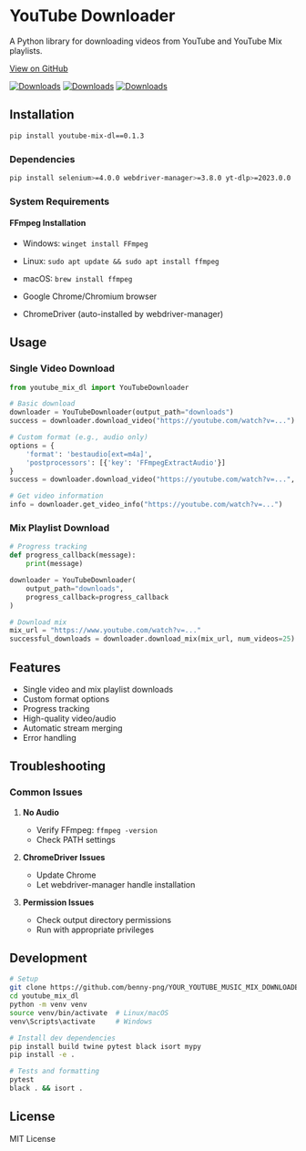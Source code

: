 # YouTube Downloader

A Python library for downloading videos from YouTube and YouTube Mix playlists.

[View on GitHub](https://github.com/benny-png/YOUR_YOUTUBE_MUSIC_MIX_DOWNLOADER)

[![Downloads](https://pepy.tech/badge/youtube-mix-dl)](https://pepy.tech/project/youtube-mix-dl)
[![Downloads](https://pepy.tech/badge/youtube-mix-dl/month)](https://pepy.tech/project/youtube-mix-dl)
[![Downloads](https://pepy.tech/badge/youtube-mix-dl/week)](https://pepy.tech/project/youtube-mix-dl)

## Installation

```bash
pip install youtube-mix-dl==0.1.3
```

### Dependencies
```bash
pip install selenium>=4.0.0 webdriver-manager>=3.8.0 yt-dlp>=2023.0.0
```

### System Requirements

#### FFmpeg Installation
- Windows: `winget install FFmpeg`
- Linux: `sudo apt update && sudo apt install ffmpeg`
- macOS: `brew install ffmpeg`

- Google Chrome/Chromium browser
- ChromeDriver (auto-installed by webdriver-manager)

## Usage

### Single Video Download
```python
from youtube_mix_dl import YouTubeDownloader

# Basic download
downloader = YouTubeDownloader(output_path="downloads")
success = downloader.download_video("https://youtube.com/watch?v=...")

# Custom format (e.g., audio only)
options = {
    'format': 'bestaudio[ext=m4a]',
    'postprocessors': [{'key': 'FFmpegExtractAudio'}]
}
success = downloader.download_video("https://youtube.com/watch?v=...", options)

# Get video information
info = downloader.get_video_info("https://youtube.com/watch?v=...")
```

### Mix Playlist Download
```python
# Progress tracking
def progress_callback(message):
    print(message)

downloader = YouTubeDownloader(
    output_path="downloads",
    progress_callback=progress_callback
)

# Download mix
mix_url = "https://www.youtube.com/watch?v=..."
successful_downloads = downloader.download_mix(mix_url, num_videos=25)
```

## Features

- Single video and mix playlist downloads
- Custom format options
- Progress tracking
- High-quality video/audio
- Automatic stream merging
- Error handling

## Troubleshooting

### Common Issues

1. **No Audio**
   - Verify FFmpeg: `ffmpeg -version`
   - Check PATH settings

2. **ChromeDriver Issues**
   - Update Chrome
   - Let webdriver-manager handle installation

3. **Permission Issues**
   - Check output directory permissions
   - Run with appropriate privileges

## Development

```bash
# Setup
git clone https://github.com/benny-png/YOUR_YOUTUBE_MUSIC_MIX_DOWNLOADER.git
cd youtube_mix_dl
python -m venv venv
source venv/bin/activate  # Linux/macOS
venv\Scripts\activate     # Windows

# Install dev dependencies
pip install build twine pytest black isort mypy
pip install -e .

# Tests and formatting
pytest
black . && isort .
```

## License

MIT License